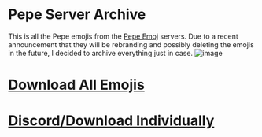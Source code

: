 # Pepe Server Archive
This is all the Pepe emojis from the [Pepe Emoj](https://pepe-is.life/) servers. Due to a recent announcement that they will be rebranding and possibly deleting the emojis in the future, I decided to archive everything just in case.
![image](https://user-images.githubusercontent.com/79660414/179430750-0eadc6ef-a693-43d1-b2c1-6afb37e72dc0.png)

# [Download All Emojis](https://github.com/Overimagine1/pepe-server-archive/archive/refs/heads/main.zip)

# [Discord/Download Individually](https://discord.gg/f4yAVKwbfx)

